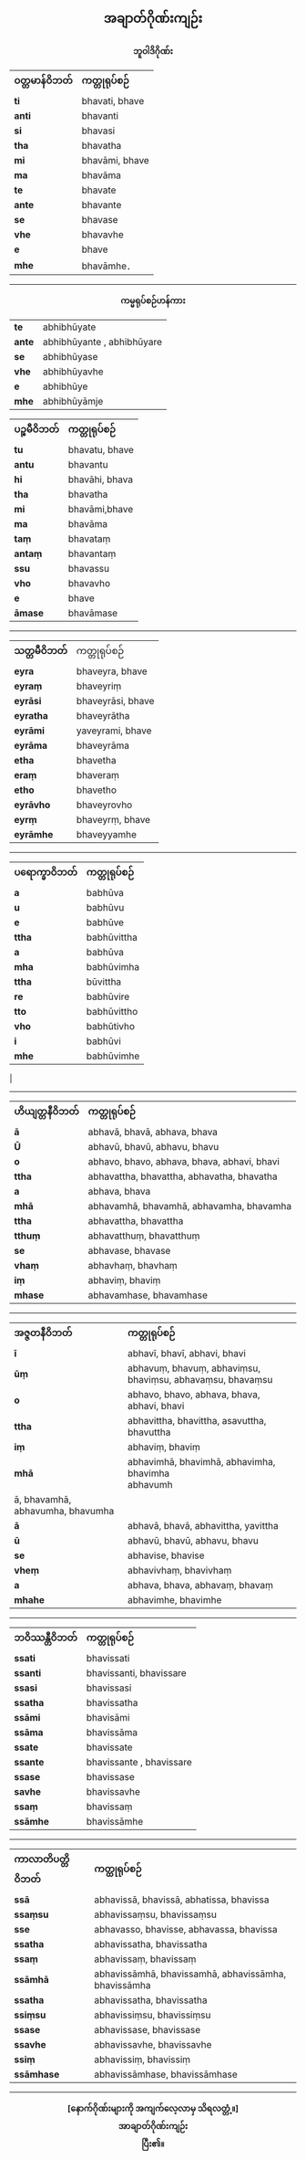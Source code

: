 ## <center>အချာတ်ဂိုဏ်းကျဉ်း</center>
**<center>ဘူဝါဒိဂိုဏ်း</center>**

|  |  |
| - | - |
|**ဝတ္တမာန်ဝိဘတ်**|**ကတ္တုရုပ်စဉ်**|
|**ti**|bhavati, bhave|
|**anti**|bhavanti|
|**si**|bhavasi|
|**tha**|bhavatha|
|**mi**|bhavāmi, bhave|
|**ma**|bhavāma|
|**te**|bhavate|
|**ante**|bhavante|
|**se**|bhavase|
|**vhe**|bhavavhe|
|**e**|bhave|
|**mhe**|bhavāmhe．

---

**<center>ကမ္မရုပ်စဉ်ဟန်ကား</center>**

|  |  |
| - | - |
|**te**|abhibhūyate|
|**ante**|abhibhūyante , abhibhūyare|
|**se**|abhibhūyase|
|**vhe**|abhibhūyavhe|
|**e**|abhibhūye|
|**mhe**|abhibhūyāmje|

|  |  |
| - | - |
|**ပဉ္စမီဝိဘတ်**|**ကတ္တုရုပ်စဉ်**|
|**tu**|bhavatu, bhave|
|**antu**|bhavantu|
|**hi**|bhavāhi, bhava|
|**tha**|bhavatha|
|**mi**|bhavāmi,bhave|
|**ma**|bhavāma|
|**taṃ**|bhavataṃ|
|**antaṃ**|bhavantaṃ|
|**ssu**|bhavassu|
|**vho**|bhavavho|
|**e**|bhave|
|**āmase**|bhavāmase|

---

|  |  |
| - | - |
|**သတ္တမီဝိဘတ်**|ကတ္တုရုပ်စဉ်|
|**eyra**|bhaveyra, bhave|
|**eyraṃ**|bhaveyriṃ|
|**eyrāsi**|bhaveyrāsi, bhave|
|**eyratha**|bhaveyrātha|
|**eyrāmi**|yaveyrami, bhave|
|**eyrāma**|bhaveyrāma|
|**etha**|bhavetha|
|**eraṃ**|bhaveraṃ|
|**etho**|bhavetho|
|**eyrāvho**|bhaveyrovho|
|**eyrṃ**|bhaveyrṃ, bhave|
|**eyrāmhe**|bhaveyyamhe|

---

|  |  |
| - | - |
|**ပရောက္ခာဝိဘတ်**|**ကတ္တုရုပ်စဉ်**|
|**a**|babhūva|
|**u**|babhūvu|
|**e**|babhūve|
|**ttha**|babhūvittha|
|**a**|babhūva|
|**mha**|babhūvimha|
|**ttha**|būvittha|
|**re**|babhūvire|
|**tto**|babhūvittho|
|**vho**|babhūtivho|
|**i**|babhūvi|
|**mhe**|babhūvimhe
|

---

|  |  |
| - | - |
|**ဟိယျတ္တနီဝိဘတ်**|**ကတ္တုရုပ်စဉ်**|
|**ā**|abhavā, bhavā, abhava, bhava|
|**Ū**|abhavū, bhavū, abhavu, bhavu|
|**o**|abhavo, bhavo, abhava, bhava, abhavi, bhavi|
|**ttha**|abhavattha, bhavattha, abhavatha, bhavatha|
|**a**|abhava, bhava|
|**mhā**|abhavamhā, bhavamhā, abhavamha, bhavamha|
|**ttha**|abhavattha, bhavattha|
|**tthuṃ**|abhavatthuṃ, bhavatthuṃ|
|**se**|abhavase, bhavase|
|**vhaṃ**|abhavhaṃ, bhavhaṃ|
|**iṃ**|abhaviṃ, bhaviṃ|
|**mhase**|abhavamhase, bhavamhase|

---

|  |  |
| - | - |
|**အဇ္ဇတနီဝိဘတ်**|**ကတ္တုရုပ်စဉ်**|
|**ī**|abhavī, bhavī, abhavi, bhavi|
|**ūṃ**|abhavuṃ, bhavuṃ, abhaviṃsu, bhaviṃsu, abhavaṃsu, bhavaṃsu|
|**o**|abhavo, bhavo, abhava, bhava, abhavi, bhavi|
|**ttha**|abhavittha, bhavittha, asavuttha, bhavuttha|
|**iṃ**|abhaviṃ, bhaviṃ||
|**mhā**|abhavimhā, bhavimhā, abhavimha, bhavimha<br>abhavumh
ā, bhavamhā, abhavumha, bhavumha|
|**ā**|abhavā, bhavā, abhavittha, yavittha|
|**ū**|abhavū, bhavū, abhavu, bhavu|
|**se**|abhavise, bhavise|
|**vheṃ**|abhavivhaṃ, bhavivhaṃ|
|**a**|abhava, bhava, abhavaṃ, bhavaṃ|
|**mhahe**|abhavimhe, bhavimhe|

---

|  |  |
| - | - |
|**ဘဝိဿန္တီဝိဘတ်**|**ကတ္တုရုပ်စဉ်**|
|**ssati**|bhavissati|
|**ssanti**|bhavissanti, bhavissare|
|**ssasi**|bhavissasi|
|**ssatha**|bhavissatha|
|**ssāmi**|bhavisāmi|
|**ssāma**|bhavissāma|
|**ssate**|bhavissate|
|**ssante**|bhavissante , bhavissare|
|**ssase**|bhavissase|
|**savhe**|bhavissavhe|
|**ssaṃ**|bhavissaṃ|
|**ssāmhe**|bhavissāmhe|

---

|  |  |
| - | - |
|**ကာလာတိပတ္တိဝိဘတ်**|**ကတ္ထုရုပ်စဉ်**|
|**ssā**|abhavissā, bhavissā, abhatissa, bhavissa|
|**ssaṃsu**|abhavissaṃsu, bhavissaṃsu|
|**sse**|abhavasso, bhavisse, abhavassa, bhavissa|
|**ssatha**|abhavissatha, bhavissatha|
|**ssaṃ**|abhavissaṃ, bhavissaṃ|
|**ssāmhā**|abhavissāmhā, bhavissamhā, abhavissāmha, bhavissāmha|
|**ssatha**|abhavissatha, bhavissatha|
|**ssiṃsu**|abhavissiṃsu, bhavissiṃsu|
|**ssase**|abhavissase, bhavissase|
|**ssavhe**|abhavissavhe, bhavissavhe|
|**ssiṃ**|abhavissiṃ, bhavissiṃ|
|**ssāmhase**|abhavissāmhase, bhavissāmhase|

---

**<center>[နောက်ဂိုဏ်းများကို အကျက်လေ့လာမှ သိရလတ္တံ့။]<br>အာချာတ်ဂိုဏ်းကျဉ်း<br>ပြီး၏။</center>**